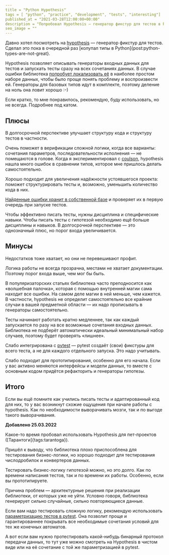 ```yaml
---
title = "Python Hypothesis"
tags = [ "python", "practice", "development", "tests", "interesting"]
published_at = "2021-03-28T12:00:00+00:00"
description = "Попробовал Hypothesis — генератор фикстур для тестов в Python. Понравилось, рекомендую, буду использовать, но не всегда."
seo_image = ""
---
```


Давно хотел посмотреть на [hypothesis](https://hypothesis.works/) — генератор фикстур для тестов. Сделал это пока в очередной раз [колупал типы в Python]{post:python-types-are-not-great}.

Hypothesis позволяет описывать генераторы входных данных для тестов и запускать тесты сразу на всех сочетаниях данных. В случае ошибки библиотека [попробует локализовать её](https://hypothesis.readthedocs.io/en/latest/data.html#shrinking) в наиболее простом наборе данных, чтобы было проще понять проблему и воспроизвести ей. Генераторы для базовых типов идут в комплекте, поэтому деление на ноль она ловит хорошо :-)

Если кратко, то мне понравилось, рекомендую, буду использовать, но не всегда. Подробнее под катом.

<!-- more -->

## Плюсы

В долгосрочной перспективе улучшает структуру кода и структуру тестов в частности.

Очень поможет в верификации сложной логики, когда все варианты: сочетания параметров, последовательности исполнения — не помещаются в голове. Когда я экспериментировал с [coulson](https://github.com/Tiendil/coulson), hypothesis нашла много ошибок в сравнении типов, которое мне пришлось делать самостоятельно.

Хорошо подходит для увеличения надёжности устоявшегося проекта: поможет структурировать тесты и, возможно, уменьшить количество кода в них.

[Найденные ошибки хранит в собственной базе](https://hypothesis.readthedocs.io/en/latest/database.html) и проверяет их в первую очередь при запуске тестов.

Чтобы эффективно писать тесты, нужны дисциплина и специфические навыки. Чтобы писать тесты с гипотезой необходимо ещё больше дисциплины и навыков. В долгосрочной перспективе — это однозначный плюс, но порог входа увеличивается.

## Минусы

Недостатков тоже хватает, но они не перевешивают профит.

Логика работы не всегда прозрачна, местами не хватает документации. Поэтому порог входа выше, чем мог бы быть.

В популяризаторских статьях библиотека часто преподносится как «волшебная палочка», которая с помощью внутренней магии сама находит все ошибки. На самом деле магии в ней меньше, чем кажется. В частности, hypothesis не определит самостоятельно все крайние случаи в вашей предметной области — их надо прописывать в генераторы самостоятельно.

Тесты начинают работать кратно медленнее, так как каждый запускается по разу на все возможные сочетания входных данных. Библиотека не подберёт автоматически идеальный минимальный набор случаев, поэтому будет проверять «лишнее».

Слабо интегрирована с [pytest](http://docs.pytest.org) — pytest создаёт (свои) фикстуры для всего теста, а не для каждого отдельного запуска. Это надо учитывать.

Слабо подходит для прототипирования, особенно для его начала. Если у вас активно меняются интерфейсы и модели данных, то вместе с основным кодом придётся рефакторить и генераторы гипотезы.

## Итого

Если вы ещё помните как учились писать тесты и адаптированный код для них, то у вас возникнут схожие ощущения при начале работы с hypothesis. Как по необходимости выворачивать мозги, так и по выгоде такого выворачивания.

**Добавлено 25.03.2022**

Какое-то время пробовал использовать Hypothesis для пет-проектов ([Тарантоги]{tags:tarantoga}).

Пришёл к выводу, что библиотека плохо приспособлена для тестирования бизнес-логики, но хорошо подходит для тестирования числодробилок и конвертеров данных.

Тестировать бизнес-логику гипотезой можно, но это долго. Как по времени написания тестов, так и по времени их работы. Особенно, если вы прототипируете.

Причина проблем — архитектурные решения при реализации библиотеки, от которых уже не уйти. Условно говоря, библиотека генерирует сильно случайные, сильно повторяющиеся данные.

Если вам надо тестировать сложную логику, рекомендую использовать [параметризацию тестов в pytest](https://docs.pytest.org/en/6.2.x/parametrize.html). Она позволит проще и гарантированнее покрывать все необходимые сочетания условий для тех же конечных автоматов.

А вот если вам нужно протестировать какой-нибудь бинарный протокол передачи данных, то тут уже можно смотреть на Hypothesis в чистом виде или на её сочетание с той же параметризацией в pytest.
